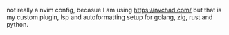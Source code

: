 not really a nvim config, becasue I am using https://nvchad.com/ but that is my custom plugin, lsp and autoformatting setup for golang, zig, rust and python.

